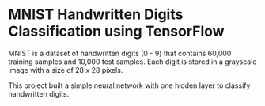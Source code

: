 # MNIST Handwritten Digits Classification using TensorFlow

MNIST is a dataset of handwritten digits (0 - 9) that contains 60,000 training samples and 10,000 test samples. Each digit is stored in a grayscale image with a size of 28 x 28 pixels. 

This project built a simple neural network with one hidden layer to classify handwritten digits.
